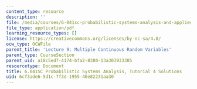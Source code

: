 ```yaml
---
content_type: resource
description: ''
file: /media/courses/6-041sc-probabilistic-systems-analysis-and-applied-probability-fall-2013/6cf3ade65d1c7f3d195546e82231aa30_MIT6_041SCF13_tut04_sol.pdf
file_type: application/pdf
learning_resource_types: []
license: https://creativecommons.org/licenses/by-nc-sa/4.0/
ocw_type: OCWFile
parent_title: 'Lecture 9: Multiple Continuous Random Variables'
parent_type: CourseSection
parent_uid: a18c5ed7-4174-bfa2-8380-13a303933305
resourcetype: Document
title: 6.041SC Probabilistic Systems Analysis, Tutorial 4 Solutions
uid: 6cf3ade6-5d1c-7f3d-1955-46e82231aa30
---
```

